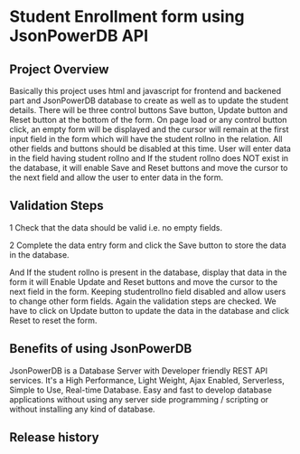 <h1> Student Enrollment form using JsonPowerDB API</h1> 
  
  
  <h2> Project Overview </h2>
  Basically this project uses html and javascript for frontend and backened part and JsonPowerDB database to create as well as to update the student details.
 There will be three control buttons Save button, Update button and Reset button at the bottom of the form. On page load or any control button click, an empty form will be displayed and the cursor will remain at the first input field in the form which will have the student rollno in the relation. All other fields and buttons should be disabled at this time. User will enter data in the field having student rollno and If the student rollno does NOT exist in the database, it will enable Save and Reset buttons and move the cursor to the next field and allow the user to enter data in the form.
	
<h2> Validation Steps</h2>
1 Check that the data should be valid i.e. no empty fields.

2 Complete the data entry form and click the Save button to store the data in the database.
	
And If the student rollno is present in the database, display that data in the form it will Enable Update and Reset buttons and move the cursor to the next field in the form. Keeping studentrollno field disabled and allow users to change other form fields.
Again the validation steps are checked. We have to click on Update button to update the data in the database and click Reset to reset the form.

  <h2> Benefits of using JsonPowerDB </h2>	
  JsonPowerDB is a Database Server with Developer friendly REST API services.
  It's a High Performance, Light Weight, Ajax Enabled, Serverless, Simple to Use, Real-time Database.
  Easy and fast to develop database applications without using any server side programming / scripting or without installing any kind of database.
  
  <h2>Release history</h2>
	
	
	
